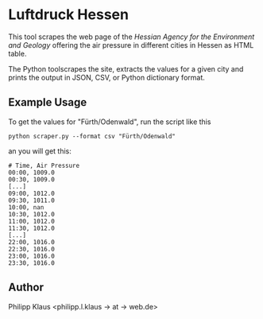 
Luftdruck Hessen
================

This tool scrapes the web page of the *Hessian Agency for the Environment and Geology*
offering the air pressure in different cities in Hessen as HTML table.

The Python toolscrapes the site, extracts the values for a given city and prints the output
in JSON, CSV, or Python dictionary format.


Example Usage
-------------

To get the values for "Fürth/Odenwald", run the script like this

    python scraper.py --format csv "Fürth/Odenwald"

an you will get this:

    # Time, Air Pressure
    00:00, 1009.0
    00:30, 1009.0
    [...]
    09:00, 1012.0
    09:30, 1011.0
    10:00, nan
    10:30, 1012.0
    11:00, 1012.0
    11:30, 1012.0
    [...]
    22:00, 1016.0
    22:30, 1016.0
    23:00, 1016.0
    23:30, 1016.0


Author
------

Philipp Klaus <philipp.l.klaus → at → web.de>


